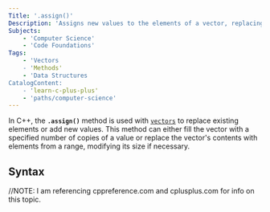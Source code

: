 ```yaml
---
Title: '.assign()'
Description: 'Assigns new values to the elements of a vector, replacing its current contents.'
Subjects:
    - 'Computer Science'
    - 'Code Foundations'
Tags:
    - 'Vectors
    - 'Methods'
    - 'Data Structures
CatalogContent:
    - 'learn-c-plus-plus'
    - 'paths/computer-science'
---
```


In C++, the **`.assign()`** method is used with [`vectors`](https://www.codecademy.com/resources/docs/cpp/vectors) to replace existing elements or add new values. This method can either fill the vector with a specified number of copies of a value or replace the vector's contents with elements from a range, modifying its size if necessary.

## Syntax


//NOTE: I am referencing cppreference.com and cplusplus.com for info on this topic.